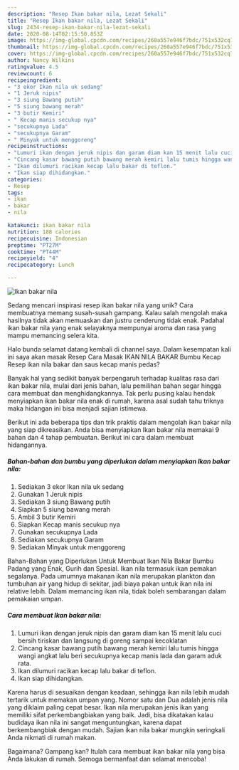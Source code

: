 ```yaml
---
description: "Resep Ikan bakar nila, Lezat Sekali"
title: "Resep Ikan bakar nila, Lezat Sekali"
slug: 2434-resep-ikan-bakar-nila-lezat-sekali
date: 2020-08-14T02:15:50.853Z
image: https://img-global.cpcdn.com/recipes/260a557e946f7bdc/751x532cq70/ikan-bakar-nila-foto-resep-utama.jpg
thumbnail: https://img-global.cpcdn.com/recipes/260a557e946f7bdc/751x532cq70/ikan-bakar-nila-foto-resep-utama.jpg
cover: https://img-global.cpcdn.com/recipes/260a557e946f7bdc/751x532cq70/ikan-bakar-nila-foto-resep-utama.jpg
author: Nancy Wilkins
ratingvalue: 4.5
reviewcount: 6
recipeingredient:
- "3 ekor Ikan nila uk sedang"
- "1 Jeruk nipis"
- "3 siung Bawang putih"
- "5 siung bawang merah"
- "3 butir Kemiri"
- " Kecap manis secukup nya"
- "secukupnya Lada"
- "secukupnya Garam"
- " Minyak untuk menggoreng"
recipeinstructions:
- "Lumuri ikan dengan jeruk nipis dan garam diam kan 15 menit lalu cuci bersih tiriskan dan langsung di goreng sampai kecoklatan"
- "Cincang kasar bawang putih bawang merah kemiri lalu tumis hingga wangi angkat lalu beri secukupnya kecap manis lada dan garam aduk rata."
- "Ikan dilumuri racikan kecap lalu bakar di teflon."
- "Ikan siap dihidangkan."
categories:
- Resep
tags:
- ikan
- bakar
- nila

katakunci: ikan bakar nila 
nutrition: 188 calories
recipecuisine: Indonesian
preptime: "PT27M"
cooktime: "PT44M"
recipeyield: "4"
recipecategory: Lunch

---
```



![Ikan bakar nila](https://img-global.cpcdn.com/recipes/260a557e946f7bdc/751x532cq70/ikan-bakar-nila-foto-resep-utama.jpg)

Sedang mencari inspirasi resep ikan bakar nila yang unik? Cara membuatnya memang susah-susah gampang. Kalau salah mengolah maka hasilnya tidak akan memuaskan dan justru cenderung tidak enak. Padahal ikan bakar nila yang enak selayaknya mempunyai aroma dan rasa yang mampu memancing selera kita.

Halo bunda selamat datang kembali di channel saya. Dalam kesempatan kali ini saya akan masak Resep Cara Masak IKAN NILA BAKAR Bumbu Kecap Resep ikan nila bakar dan saus kecap manis pedas?

Banyak hal yang sedikit banyak berpengaruh terhadap kualitas rasa dari ikan bakar nila, mulai dari jenis bahan, lalu pemilihan bahan segar hingga cara membuat dan menghidangkannya. Tak perlu pusing kalau hendak menyiapkan ikan bakar nila enak di rumah, karena asal sudah tahu triknya maka hidangan ini bisa menjadi sajian istimewa.


Berikut ini ada beberapa tips dan trik praktis dalam mengolah ikan bakar nila yang siap dikreasikan. Anda bisa menyiapkan Ikan bakar nila memakai 9 bahan dan 4 tahap pembuatan. Berikut ini cara dalam membuat hidangannya.

<!--inarticleads1-->

##### Bahan-bahan dan bumbu yang diperlukan dalam menyiapkan Ikan bakar nila:

1. Sediakan 3 ekor Ikan nila uk sedang
1. Gunakan 1 Jeruk nipis
1. Sediakan 3 siung Bawang putih
1. Siapkan 5 siung bawang merah
1. Ambil 3 butir Kemiri
1. Siapkan  Kecap manis secukup nya
1. Gunakan secukupnya Lada
1. Sediakan secukupnya Garam
1. Sediakan  Minyak untuk menggoreng


Bahan-Bahan yang Diperlukan Untuk Membuat Ikan Nila Bakar Bumbu Padang yang Enak, Gurih dan Spesial. Ikan nila termasuk ikan pemakan segalanya. Pada umumnya makanan ikan nila merupakan plankton dan tumbuhan air yang hidup di sekitar, jadi biaya pakan untuk ikan nila ini relative lebih. Dalam memancing ikan nila, tidak boleh sembarangan dalam pemakaian umpan. 

<!--inarticleads2-->

##### Cara membuat Ikan bakar nila:

1. Lumuri ikan dengan jeruk nipis dan garam diam kan 15 menit lalu cuci bersih tiriskan dan langsung di goreng sampai kecoklatan
1. Cincang kasar bawang putih bawang merah kemiri lalu tumis hingga wangi angkat lalu beri secukupnya kecap manis lada dan garam aduk rata.
1. Ikan dilumuri racikan kecap lalu bakar di teflon.
1. Ikan siap dihidangkan.


Karena harus di sesuaikan dengan keadaan, sehingga ikan nila lebih mudah tertarik untuk memakan umpan yang. Nomor satu dan Dua adalah jenis nila yang diklaim paling cepat besar. Ikan nila merupakan jenis ikan yang memiliki sifat perkembangbiakan yang baik. Jadi, bisa dikatakan kalau budidaya ikan nila ini sangat menguntungkan, karena dapat berkembangbiak dengan mudah. Sajian ikan nila bakar mungkin seringkali Anda nikmati di rumah makan. 

Bagaimana? Gampang kan? Itulah cara membuat ikan bakar nila yang bisa Anda lakukan di rumah. Semoga bermanfaat dan selamat mencoba!
